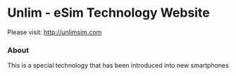 # Unlim - eSim Technology Website 

Please visit: http://unlimsim.com

### About

This is a special technology that has been introduced into new smartphones
